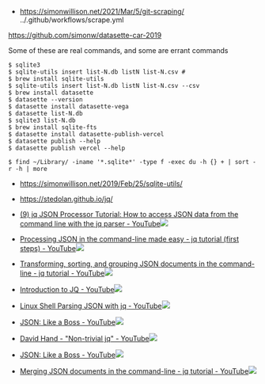 - https://simonwillison.net/2021/Mar/5/git-scraping/ 
  ../.github/workflows/scrape.yml


https://github.com/simonw/datasette-car-2019

Some of these are real commands, and some are errant commands
```
$ sqlite3
$ sqlite-utils insert list-N.db listN list-N.csv # 
$ brew install sqlite-utils
$ sqlite-utils insert list-N.db listN list-N.csv --csv
$ brew install datasette
$ datasette --version
$ datasette install datasette-vega
$ datasette list-N.db
$ sqlite3 list-N.db
$ brew install sqlite-fts
$ datasette install datasette-publish-vercel
$ datasette publish --help
$ datasette publish vercel --help

$ find ~/Library/ -iname '*.sqlite*' -type f -exec du -h {} + | sort -r -h | more
```
- https://simonwillison.net/2019/Feb/25/sqlite-utils/
- https://stedolan.github.io/jq/


- [(9) jq JSON Processor Tutorial: How to access JSON data from the command line with the jq parser - YouTube](https://www.youtube.com/watch?v=EvpwhGeiH0U)![](images/cross.png)
- [Processing JSON in the command-line made easy - jq tutorial (first steps) - YouTube](https://www.youtube.com/watch?v=FSn_38gDvzM)![](images/cross.png)
- [Transforming, sorting, and grouping JSON documents in the command-line - jq tutorial - YouTube](https://www.youtube.com/watch?v=EIhLl9ebeiA)![](images/cross.png)
- [Introduction to JQ - YouTube](https://www.youtube.com/watch?v=Jy0LNwZ8aFI)![](images/cross.png)
- [Linux Shell Parsing JSON with jq - YouTube](https://www.youtube.com/watch?v=NOlRKZF2JRo)![](images/cross.png)
- [JSON: Like a Boss - YouTube](https://www.youtube.com/watch?v=_ZTibHotSew)![](images/cross.png)
- [David Hand - "Non-trivial jq" - YouTube](https://www.youtube.com/watch?v=MvI6Z85EgVo)![](images/cross.png)
- [JSON: Like a Boss - YouTube](https://www.youtube.com/watch?v=_ZTibHotSew)![](images/cross.png)
- [Merging JSON documents in the command-line - jq tutorial - YouTube](https://www.youtube.com/watch?v=uIKvYgix-L4)![](images/cross.png)
